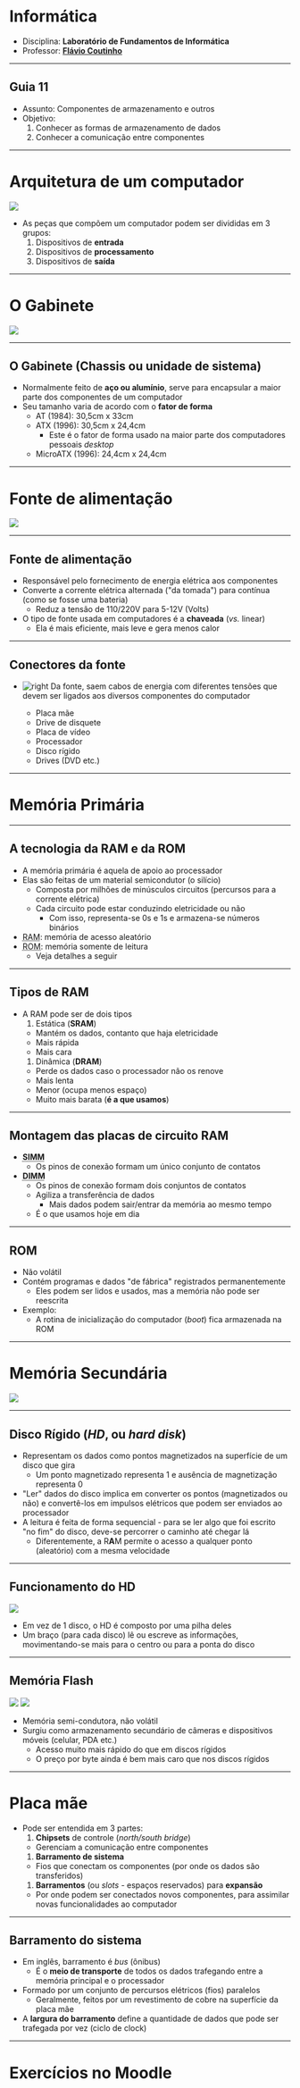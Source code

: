 # Informática

- Disciplina: **Laboratório de Fundamentos de Informática**
- Professor: **[Flávio Coutinho](mailto:coutinho@decom.cefetmg.br)**

---
## Guia 11

- Assunto: Componentes de armazenamento e outros
- Objetivo:
  1. Conhecer as formas de armazenamento de dados
  1. Conhecer a comunicação entre componentes
  
---
# Arquitetura de um computador

![](images/arquitetura-pc.png)

- As peças que compõem um computador podem ser divididas em 3 grupos:
  1. Dispositivos de **entrada**
  1. Dispositivos de **processamento**
  1. Dispositivos de **saída**

---
# O Gabinete

![](images/gabinete.png)

---
## O Gabinete (Chassis ou unidade de sistema)

- Normalmente feito de **aço ou alumínio**, serve para encapsular a maior parte 
  dos componentes de um computador
- Seu tamanho varia de acordo com o **fator de forma**
  - AT (1984): 30,5cm x 33cm
  - ATX (1996): 30,5cm x 24,4cm
    - Este é o fator de forma usado na maior parte dos computadores pessoais _desktop_
  - MicroATX (1996): 24,4cm x 24,4cm

---
# Fonte de alimentação

![](images/fonte-atx.png)

---
## Fonte de alimentação

- Responsável pelo fornecimento de energia elétrica aos componentes
- Converte a corrente elétrica alternada ("da tomada") para contínua (como se fosse 
  uma bateria)
  - Reduz a tensão de 110/220V para 5-12V (Volts)
- O tipo de fonte usada em computadores é a **chaveada** (_vs._ linear)
  - Ela é mais eficiente, mais leve e gera menos calor

---
## Conectores da fonte



- ![right](images/fonte-conectores.png)
  Da fonte, saem cabos de energia com diferentes tensões que devem ser ligados 
  aos diversos componentes do computador


  <ul class="multi-column-list-3">
    <li>Placa mãe</li>
    <li>Drive de disquete</li>
    <li>Placa de vídeo</li>
    <li>Processador</li>
    <li>Disco rígido</li>
    <li>Drives (DVD etc.)</li>
  </ul>
  
---
# Memória Primária

---
## A tecnologia da RAM e da ROM

- A memória primária é aquela de apoio ao processador
- Elas são feitas de um material semicondutor (o silício)
  - Composta por milhões de minúsculos circuitos (percursos para a corrente elétrica)
  - Cada circuito pode estar conduzindo eletricidade ou não
    - Com isso, representa-se 0s e 1s e armazena-se números binários
- <abbr title="Random Access Memory">RAM</abbr>: memória de acesso aleatório
- <abbr title="Read-Only Memory">ROM</abbr>: memória somente de leitura 
  - Veja detalhes a seguir

---
## Tipos de RAM

- A RAM pode ser de dois tipos
  1. Estática (**SRAM**)
    - Mantém os dados, contanto que haja eletricidade
    - Mais rápida
    - Mais cara
  1. Dinâmica (**DRAM**)
    - Perde os dados caso o processador não os renove
    - Mais lenta
    - Menor (ocupa menos espaço)
    - Muito mais barata (**é a que usamos**)

---
## Montagem das placas de circuito RAM

- <abbr title="Single In-line Memory Module">**SIMM**</abbr>
  - Os pinos de conexão formam um único conjunto de contatos
- <abbr title="Dual In-line Memory Module">**DIMM**</abbr>
  - Os pinos de conexão formam dois conjuntos de contatos
  - Agiliza a transferência de dados
    - Mais dados podem sair/entrar da memória ao mesmo tempo
  - É o que usamos hoje em dia
  
---
## ROM

- Não volátil
- Contém programas e dados "de fábrica" registrados permanentemente
  - Eles podem ser lidos e usados, mas a memória não pode ser reescrita
- Exemplo:
  - A rotina de inicialização do computador (_boot_) fica armazenada na ROM

---
# Memória Secundária

![](images/hd.png)

---
## Disco Rígido (_HD_, ou _hard disk_)

- Representam os dados como pontos magnetizados na superfície de um disco 
  que gira
  - Um ponto magnetizado representa 1 e ausência de magnetização representa 0
- "Ler" dados do disco implica em converter os pontos (magnetizados ou não) 
  e convertê-los em impulsos elétricos que podem ser enviados ao processador
- A leitura é feita de forma sequencial - para se ler algo que foi escrito 
  "no fim" do disco, deve-se percorrer o caminho até chegar lá
  - Diferentemente, a R**A**M permite o acesso a qualquer ponto (aleatório) 
    com a mesma velocidade

---
## Funcionamento do HD

![](images/hd-open.png)

- Em vez de 1 disco, o HD é composto por uma pilha deles
- Um braço (para cada disco) lê ou escreve as informações, movimentando-se mais 
  para o centro ou para a ponta do disco

---
## Memória Flash

![](images/sd-card.png)
![](images/ssd.png)

- Memória semi-condutora, não volátil
- Surgiu como armazenamento secundário de câmeras e dispositivos móveis (celular, PDA etc.)
  - Acesso muito mais rápido do que em discos rígidos
  - O preço por byte ainda é bem mais caro que nos discos rígidos

---
# Placa mãe

- Pode ser entendida em 3 partes:
  1. **Chipsets** de controle (_north/south bridge_)
    - Gerenciam a comunicação entre componentes
  1. **Barramento de sistema**
    - Fios que conectam os componentes (por onde os dados são transferidos)
  1. **Barramentos** (ou _slots_ - espaços reservados) para **expansão**
    - Por onde podem ser conectados novos componentes, para assimilar novas funcionalidades 
      ao computador

---
## Barramento do sistema

- Em inglês, barramento é _bus_ (ônibus)
  - É o **meio de transporte** de todos os dados trafegando entre a memória principal 
    e o processador
- Formado por um conjunto de percursos elétricos (fios) paralelos
  - Geralmente, feitos por um revestimento de cobre na superfície da placa mãe
- A **largura do barramento** define a quantidade de dados que pode ser trafegada por vez (ciclo de clock)



---
# Exercícios no **Moodle**
